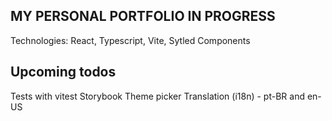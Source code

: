## MY PERSONAL PORTFOLIO IN PROGRESS

Technologies: React, Typescript, Vite, Sytled Components

## Upcoming todos

Tests with vitest
Storybook
Theme picker
Translation (i18n) - pt-BR and en-US
